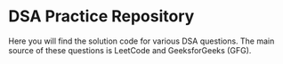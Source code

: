 # DSA Practice Repository
Here you will find the solution code for various DSA questions. 
The main source of these questions is LeetCode and GeeksforGeeks (GFG).
